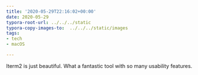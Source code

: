 ```yaml
---
title: '2020-05-29T22:16:02+00:00'
date: 2020-05-29
typora-root-url: ../../../static
typora-copy-images-to:  ../../../static/images
tags:
- tech
- macOS

---
```

Iterm2 is just beautiful. What a fantastic tool with so many usability features.
